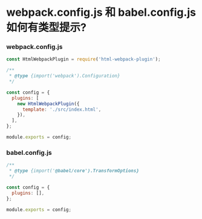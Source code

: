 # webpack.config.js 和 babel.config.js 如何有类型提示?

### webpack.config.js

```js
const HtmlWebpackPlugin = require('html-webpack-plugin');

/**
 * @type {import('webpack').Configuration}
 */

const config = {
  plugins: [
    new HtmlWebpackPlugin({
      template: './src/index.html',
    }),
  ],
};

module.exports = config;
```

### babel.config.js

```js
/**
 * @type {import('@babel/core').TransformOptions}
 */

const config = {
  plugins: [],
};

module.exports = config;
```
